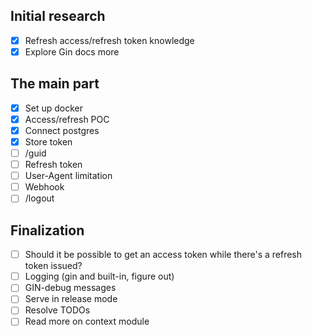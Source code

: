 ## Initial research

- [x] Refresh access/refresh token knowledge
- [x] Explore Gin docs more

## The main part

- [x] Set up docker
- [x] Access/refresh POC
- [x] Connect postgres
- [x] Store token
- [ ] /guid
- [ ] Refresh token
- [ ] User-Agent limitation
- [ ] Webhook
- [ ] /logout

## Finalization

- [ ] Should it be possible to get an access token while there's a refresh token issued?
- [ ] Logging (gin and built-in, figure out)
- [ ] GIN-debug messages
- [ ] Serve in release mode
- [ ] Resolve TODOs
- [ ] Read more on context module
